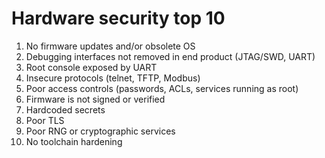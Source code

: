# Hardware security top 10

  1. No firmware updates and/or obsolete OS
  2. Debugging interfaces not removed in end product (JTAG/SWD, UART)
  3. Root console exposed by UART
  4. Insecure protocols (telnet, TFTP, Modbus)
  5. Poor access controls (passwords, ACLs, services running as root)
  6. Firmware is not signed or verified
  7. Hardcoded secrets
  8. Poor TLS
  9. Poor RNG or cryptographic services
  10. No toolchain hardening

